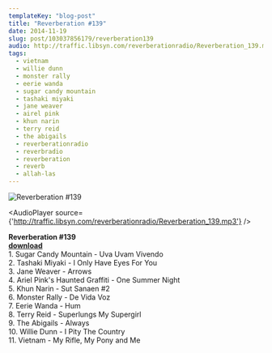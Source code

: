```yaml
---
templateKey: "blog-post"
title: "Reverberation #139"
date: 2014-11-19
slug: post/103037856179/reverberation139
audio: http://traffic.libsyn.com/reverberationradio/Reverberation_139.mp3
tags:
  - vietnam
  - willie dunn
  - monster rally
  - eerie wanda
  - sugar candy mountain
  - tashaki miyaki
  - jane weaver
  - airel pink
  - khun narin
  - terry reid
  - the abigails
  - reverberationradio
  - reverbradio
  - reverberation
  - reverb
  - allah-las
---
```


![Reverberation #139](../images/36d46f3e077be25daba4f683bfec05f7f69b4b5767c3bfb8e10e8b9e730c865b.jpg)

<AudioPlayer source={'http://traffic.libsyn.com/reverberationradio/Reverberation_139.mp3'} />

<p><strong>Reverberation #139<a href="http://traffic.libsyn.com/reverberationradio/Reverberation_139.mp3" title="download" target="_blank"><br />download</a><a href="http://traffic.libsyn.com/reverberationradio/Reverberation_139.mp3" title="download" target="_blank"><br /></a></strong>1. Sugar Candy Mountain - Uva Uvam Vivendo<br />2. Tashaki Miyaki - I Only Have Eyes For You<br />3. Jane Weaver - Arrows<br />4. Ariel Pink's Haunted Graffiti - One Summer Night<br />5. Khun Narin - Sut Sanaen #2<br />6. Monster Rally - De Vida Voz <br />7. Eerie Wanda - Hum<br />8. Terry Reid - Superlungs My Supergirl<br />9. The Abigails - Always<br />10. Willie Dunn - I Pity The Country<br />11. Vietnam - My Rifle, My Pony and Me</p>
